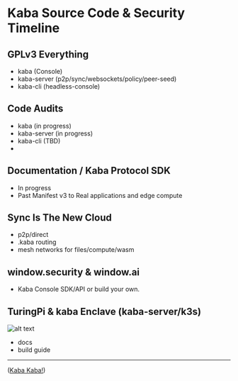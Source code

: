 # Kaba Source Code & Security Timeline

## GPLv3 Everything

- kaba (Console)
- kaba-server (p2p/sync/websockets/policy/peer-seed)
- kaba-cli (headless-console)

## Code Audits

- kaba (in progress)
- kaba-server (in progress)
- kaba-cli (TBD)
-

## Documentation / Kaba Protocol SDK

- In progress
- Past Manifest v3 to Real applications and edge compute

## Sync Is The New Cloud

- p2p/direct
- .kaba routing
- mesh networks for files/compute/wasm

## window.security & window.ai

- Kaba Console SDK/API or build your own.

## TuringPi & kaba Enclave (kaba-server/k3s)

![alt text](https://github.com/kaba-labs/.github/blob/main/kaba-server-turing-pi.png?raw=true)

- docs
- build guide

---

([Kaba Kaba!](https://kaba.ai))
